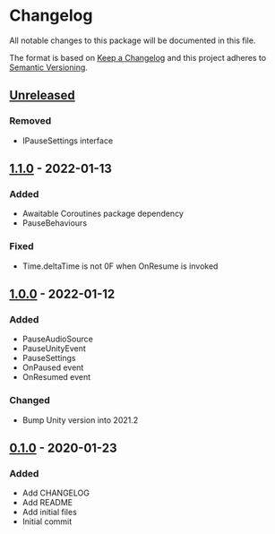# Changelog
All notable changes to this package will be documented in this file.

The format is based on [Keep a Changelog](http://keepachangelog.com/en/1.0.0/)
and this project adheres to [Semantic Versioning](http://semver.org/spec/v2.0.0.html).

## [Unreleased]
### Removed
- IPauseSettings interface

## [1.1.0] - 2022-01-13
### Added
- Awaitable Coroutines package dependency
- PauseBehaviours

### Fixed
- Time.deltaTime is not 0F when OnResume is invoked

## [1.0.0] - 2022-01-12
### Added
- PauseAudioSource
- PauseUnityEvent
- PauseSettings
- OnPaused event
- OnResumed event

### Changed
- Bump Unity version into 2021.2

## [0.1.0] - 2020-01-23
### Added
- Add CHANGELOG
- Add README
- Add initial files
- Initial commit

[Unreleased]: https://github.com/HyagoOliveira/PauseSystem/compare/1.1.0...main
[1.1.0]: https://github.com/HyagoOliveira/PauseSystem/tree/1.1.0/
[1.0.0]: https://github.com/HyagoOliveira/PauseSystem/tree/1.0.0/
[0.1.0]: https://github.com/HyagoOliveira/PauseSystem/tree/0.1.0/
